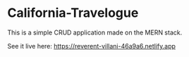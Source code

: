 # California-Travelogue

This is a simple CRUD application made on the MERN stack.

See it live here: https://reverent-villani-46a9a6.netlify.app

